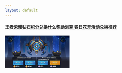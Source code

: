 ```yaml
---
layout: default
---
```


#### [王者荣耀钻石积分兑换什么奖励划算 春日花开活动兑换推荐](blogs/1.md)
![Alt text](images/blog1.jpg "Optional title")
